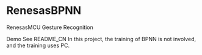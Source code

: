 # RenesasBPNN
RenesasMCU Gesture Recognition

Demo
See README_CN
In this project, the training of BPNN is not involved, and the training uses PC.
